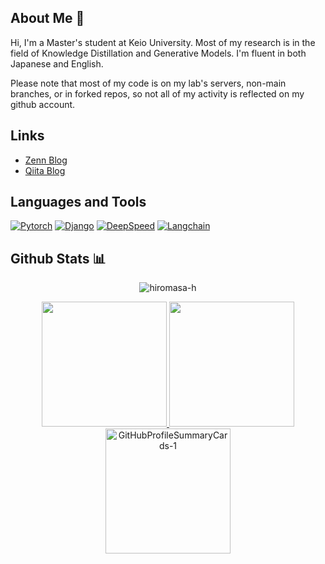 <!-- - 👋 Hi, I’m @Hiromasa-H
- 👀 I’m interested in ...
- 🌱 I’m currently learning ...
- 💞️ I’m looking to collaborate on ...
- 📫 How to reach me ... -->


<!--<p align="left"> <img src="https://komarev.com/ghpvc/?username=hiromasa-h&label=Profile%20views&color=0e75b6&style=flat" alt="hiromasa-h" /> </p>

<p align="left"> <a href="https://github.com/ryo-ma/github-profile-trophy"><img src="https://github-profile-trophy.vercel.app/?username=hiromasa-h" alt="hiromasa-h" /></a> </p>

<p align="left"> <a href="https://twitter.com/" target="blank"><img src="https://img.shields.io/twitter/follow/?logo=twitter&style=for-the-badge" alt="" /></a> </p>

<h3 align="left">Connect with me:</h3>
<p align="left">
</p>

<h3 align="left">Languages and Tools:</h3>
<p align="left"> <a href="https://www.w3schools.com/css/" target="_blank" rel="noreferrer"> <img src="https://raw.githubusercontent.com/devicons/devicon/master/icons/css3/css3-original-wordmark.svg" alt="css3" width="40" height="40"/> </a> <a href="https://www.djangoproject.com/" target="_blank" rel="noreferrer"> <img src="https://cdn.worldvectorlogo.com/logos/django.svg" alt="django" width="40" height="40"/> </a> <a href="https://www.docker.com/" target="_blank" rel="noreferrer"> <img src="https://raw.githubusercontent.com/devicons/devicon/master/icons/docker/docker-original-wordmark.svg" alt="docker" width="40" height="40"/> </a> <a href="https://www.figma.com/" target="_blank" rel="noreferrer"> <img src="https://www.vectorlogo.zone/logos/figma/figma-icon.svg" alt="figma" width="40" height="40"/> </a> <a href="https://flask.palletsprojects.com/" target="_blank" rel="noreferrer"> <img src="https://www.vectorlogo.zone/logos/pocoo_flask/pocoo_flask-icon.svg" alt="flask" width="40" height="40"/> </a> <a href="https://git-scm.com/" target="_blank" rel="noreferrer"> <img src="https://www.vectorlogo.zone/logos/git-scm/git-scm-icon.svg" alt="git" width="40" height="40"/> </a> <a href="https://www.w3.org/html/" target="_blank" rel="noreferrer"> <img src="https://raw.githubusercontent.com/devicons/devicon/master/icons/html5/html5-original-wordmark.svg" alt="html5" width="40" height="40"/> </a> <a href="https://www.adobe.com/in/products/illustrator.html" target="_blank" rel="noreferrer"> <img src="https://www.vectorlogo.zone/logos/adobe_illustrator/adobe_illustrator-icon.svg" alt="illustrator" width="40" height="40"/> </a> <a href="https://www.linux.org/" target="_blank" rel="noreferrer"> <img src="https://raw.githubusercontent.com/devicons/devicon/master/icons/linux/linux-original.svg" alt="linux" width="40" height="40"/> </a> <a href="https://opencv.org/" target="_blank" rel="noreferrer"> <img src="https://www.vectorlogo.zone/logos/opencv/opencv-icon.svg" alt="opencv" width="40" height="40"/> </a> <a href="https://pandas.pydata.org/" target="_blank" rel="noreferrer"> <img src="https://raw.githubusercontent.com/devicons/devicon/2ae2a900d2f041da66e950e4d48052658d850630/icons/pandas/pandas-original.svg" alt="pandas" width="40" height="40"/> </a> <a href="https://www.python.org" target="_blank" rel="noreferrer"> <img src="https://raw.githubusercontent.com/devicons/devicon/master/icons/python/python-original.svg" alt="python" width="40" height="40"/> </a> <a href="https://pytorch.org/" target="_blank" rel="noreferrer"> <img src="https://www.vectorlogo.zone/logos/pytorch/pytorch-icon.svg" alt="pytorch" width="40" height="40"/> </a> <a href="https://scikit-learn.org/" target="_blank" rel="noreferrer"> <img src="https://upload.wikimedia.org/wikipedia/commons/0/05/Scikit_learn_logo_small.svg" alt="scikit_learn" width="40" height="40"/> </a> <a href="https://seaborn.pydata.org/" target="_blank" rel="noreferrer"> <img src="https://seaborn.pydata.org/_images/logo-mark-lightbg.svg" alt="seaborn" width="40" height="40"/> </a> <a href="https://www.adobe.com/products/xd.html" target="_blank" rel="noreferrer"> <img src="https://cdn.worldvectorlogo.com/logos/adobe-xd.svg" alt="xd" width="40" height="40"/> </a> </p>

<p><img align="left" src="https://github-readme-stats.vercel.app/api/top-langs?username=hiromasa-h&show_icons=true&locale=en&layout=compact" alt="hiromasa-h" /></p>

<p>&nbsp;<img align="center" src="https://github-readme-stats.vercel.app/api?username=hiromasa-h&show_icons=true&locale=en" alt="hiromasa-h" /></p>
-->

## About Me 👋

Hi, I'm a Master's student at Keio University. Most of my research is in the field of Knowledge Distillation and Generative Models. I'm fluent in both Japanese and English. 

Please note that most of my code is on my lab's servers, non-main branches, or in forked repos, so not all of my activity is reflected on my github account.

## Links

- [Zenn Blog](https://zenn.dev/hiromasa)
- [Qiita Blog](https://qiita.com/Hiromasa_H)

## Languages and Tools
[![Pytorch](https://img.shields.io/badge/-Pytorch-gray?style=flat&logo=Pytorch&)]()
[![Django](https://img.shields.io/badge/-Django-gray?style=flat&logo=Django&)]()
[![DeepSpeed](https://img.shields.io/badge/-DeepSpeed-grey)]()
[![Langchain](https://img.shields.io/badge/%F0%9F%A6%9C%EF%B8%8F-langchain-grey)]()
 

## Github Stats 📊
  <p align="center"><img align="center" src="https://github-readme-streak-stats.herokuapp.com/?user=hiromasa-h&theme=dark" alt="hiromasa-h" /></p>

<p align="center">
<a href="https://github.com/Hiromasa-H">
<!--   <img height="200em" src="https://github-readme-stats.vercel.app/api?username=Hiromasa-H&show_icons=true&theme=dark&count_private=true"/> -->
  <img height="200em" src="https://github-readme-stats.vercel.app/api/top-langs/?username=Hiromasa-H&layout=donut&theme=dark"/>
  <img height="200em" src="http://github-profile-summary-cards.vercel.app/api/cards/productive-time?username=Hiromasa-H&theme=github_dark&utcOffset=9">
  <img height="200em" alt="GitHubProfileSummaryCards-1" src="http://github-profile-summary-cards.vercel.app/api/cards/profile-details?username=Hiromasa-H&theme=github_dark">
  </a>
</p>

<!-- 
[![Contribution snake Light](https://raw.githubusercontent.com/Hiromasa-H/Hiromasa-H/output/github-snake.svg)](https://github.com/Platane/snk#gh-dark-mode-only) -->

<!-- ## Activity 💪
<p align="center">
<img alt="GitHubProfileSummaryCards-1" src="http://github-profile-summary-cards.vercel.app/api/cards/profile-details?username=Hiromasa-H&theme=github_dark">
</p>-->

<!-- [![Hiromasa-H's github activity graph](https://github-readme-activity-graph.cyclic.app/graph?username=Hiromasa-H&custom_title=This%20is%20a%20title&hide_border=true)](https://github.com/ashutosh00710/github-readme-activity-graph) -->
<!-- [![Hiromasa-H's github activity graph](https://github-readme-activity-graph.cyclic.app/graph?username=Hiromasa-H&theme=react-dark)](https://github-readme-activity-graph.cyclic.app) -->



<!-- [![Anurag's GitHub stats](https://github-readme-stats.vercel.app/api?username=Hiromasa-H&show_icons=true&theme=dark&count_private=true)](https://github.com/anuraghazra/github-readme-stats)
[![Top Langs](https://github-readme-stats.vercel.app/api/top-langs/?username=Hiromasa-H&layout=donut&theme=dark)](https://github.com/anuraghazra/github-readme-stats)
 -->
<!---
Hiromasa-H/Hiromasa-H is a ✨ special ✨ repository because its `README.md` (this file) appears on your GitHub profile.
You can click the Preview link to take a look at your changes.
--->
